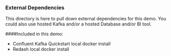 ### External Dependencies

This directory is here to pull down external dependencies for this demo.
You could also use hosted Kafka and/or a hosted Database and/or BI tool.

####Included in this demo:

 - Confluent Kafka Quickstart local docker install
 - Redash local docker install